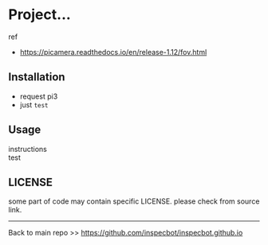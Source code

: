 # Project...
ref
- https://picamera.readthedocs.io/en/release-1.12/fov.html

## Installation

- request pi3
- just `test`

## Usage
instructions </br>test

## LICENSE 
some part of code may contain specific LICENSE. please check from source link.


--------------
Back to main repo >> https://github.com/inspecbot/inspecbot.github.io
